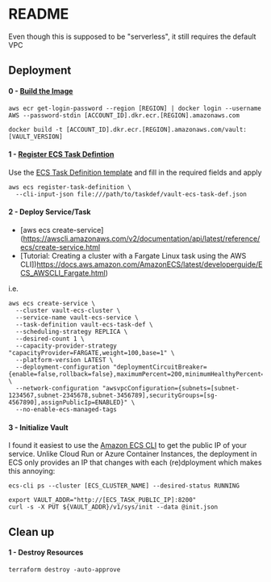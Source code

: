 # README
Even though this is supposed to be "serverless", it still requires the default VPC


## Deployment
#### 0 - [Build the Image](https://docs.aws.amazon.com/AmazonECR/latest/userguide/docker-push-ecr-image.html)
```
aws ecr get-login-password --region [REGION] | docker login --username AWS --password-stdin [ACCOUNT_ID].dkr.ecr.[REGION].amazonaws.com

docker build -t [ACCOUNT_ID].dkr.ecr.[REGION].amazonaws.com/vault:[VAULT_VERSION]
```

#### 1 - [Register ECS Task Defintion](https://awscli.amazonaws.com/v2/documentation/api/latest/reference/ecs/register-task-definition.html)
Use the [ECS Task Definition template](./vault-ecs-task-def.json.template) and fill in the required fields and apply 
```
aws ecs register-task-definition \
  --cli-input-json file:///path/to/taskdef/vault-ecs-task-def.json
```

#### 2 - Deploy Service/Task
- [aws ecs create-service](https://awscli.amazonaws.com/v2/documentation/api/latest/reference/ecs/create-service.html
- [Tutorial: Creating a cluster with a Fargate Linux task using the AWS CLI])https://docs.aws.amazon.com/AmazonECS/latest/developerguide/ECS_AWSCLI_Fargate.html)

i.e.
```
aws ecs create-service \
  --cluster vault-ecs-cluster \ 
  --service-name vault-ecs-service \
  --task-definition vault-ecs-task-def \
  --scheduling-strategy REPLICA \
  --desired-count 1 \
  --capacity-provider-strategy "capacityProvider=FARGATE,weight=100,base=1" \
  --platform-version LATEST \
  --deployment-configuration "deploymentCircuitBreaker={enable=false,rollback=false},maximumPercent=200,minimumHealthyPercent=100" \
  --network-configuration "awsvpcConfiguration={subnets=[subnet-1234567,subnet-2345678,subnet-3456789],securityGroups=[sg-4567890],assignPublicIp=ENABLED}" \
  --no-enable-ecs-managed-tags
```

#### 3 - Initialize Vault
I found it easiest to use the [Amazon ECS CLI](https://docs.aws.amazon.com/AmazonECS/latest/developerguide/ECS_CLI_installation.html) to get the public IP of your service.  Unlike Cloud Run or Azure Container Instances, the deployment in ECS only provides an IP that changes with each (re)dployment which makes this annoying:
```
ecs-cli ps --cluster [ECS_CLUSTER_NAME] --desired-status RUNNING
```

```
export VAULT_ADDR="http://[ECS_TASK_PUBLIC_IP]:8200"
curl -s -X PUT ${VAULT_ADDR}/v1/sys/init --data @init.json
```


## Clean up
#### 1 - Destroy Resources
```
terraform destroy -auto-approve
```
